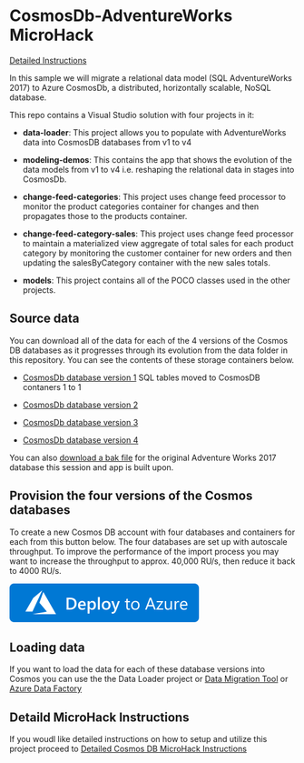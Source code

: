 # CosmosDb-AdventureWorks MicroHack
[Detailed Instructions](https://github.com/srnichols/CosmosDbAdventureWorks/blob/master/MICROHACKGUIDE.md)

In this sample we will migrate a relational data model (SQL AdventureWorks 2017) to Azure CosmosDb, a distributed, horizontally scalable, NoSQL database.  

This repo contains a Visual Studio solution with four projects in it:

* **data-loader**: This project allows you to populate with AdventureWorks data into CosmosDB databases from v1 to v4 

* **modeling-demos**: This contains the app that shows the evolution of the data models from v1 to v4 i.e. reshaping the relational data in stages into CosmosDb. 

* **change-feed-categories**: This project uses change feed processor to monitor the product categories container for changes and then propagates those to the products container.

* **change-feed-category-sales**: This project uses change feed processor to maintain a materialized view aggregate of total sales for each product category by monitoring the customer container for new orders and then updating the salesByCategory container with the new sales totals.

* **models**: This project contains all of the POCO classes used in the other projects.

## Source data

You can download all of the data for each of the 4 versions of the Cosmos DB databases as it progresses through its evolution from the data folder in this repository.
You can see the contents of these storage containers below.

* [CosmosDb database version 1](https://github.com/srnichols/CosmosDbAdventureWorks/tree/master/data/cosmic-works-v1) SQL tables moved to CosmosDB contaners 1 to 1 

* [CosmosDb database version 2](https://github.com/srnichols/CosmosDbAdventureWorks/tree/master/data/cosmic-works-v2)

* [CosmosDb database version 3](https://github.com/srnichols/CosmosDbAdventureWorks/tree/master/data/cosmic-works-v3)

* [CosmosDb database version 4](https://github.com/srnichols/CosmosDbAdventureWorks/tree/master/data/cosmic-works-v4)

You can also [download a bak file](https://github.com/srnichols/CosmosDbAdventureWorks/tree/master/data/adventure-works-2017) for the original Adventure Works 2017 database this session and app is built upon.

## Provision the four versions of the Cosmos databases

To create a new Cosmos DB account with four databases and containers for each from this button below. The four databases are set up with autoscale throughput. 
To improve the performance of the import process you may want to increase the throughput to approx. 40,000 RU/s, then reduce it back to 4000 RU/s.

[![Deploy To Azure](https://raw.githubusercontent.com/Azure/azure-quickstart-templates/master/1-CONTRIBUTION-GUIDE/images/deploytoazure.svg?sanitize=true)](https://portal.azure.com/#create/Microsoft.Template/uri/https%3A%2F%2Fraw.githubusercontent.com%2Fazurecosmosdb%2Fcosmicworks%2Fmaster%2Fazuredeploy.json)

## Loading data

If you want to load the data for each of these database versions into Cosmos you can use the the Data Loader project or [Data Migration Tool](https://docs.microsoft.com/en-us/azure/cosmos-db/import-data) or 
[Azure Data Factory](https://docs.microsoft.com/en-us/azure/data-factory/connector-azure-cosmos-db)

## Detaild MicroHack Instructions

If you woudl like detailed instructions on how to setup and utilize this project proceed to
[Detailed Cosmos DB MicroHack Instructions](https://github.com/srnichols/CosmosDbAdventureWorks/blob/master/MICROHACKGUIDE.md)